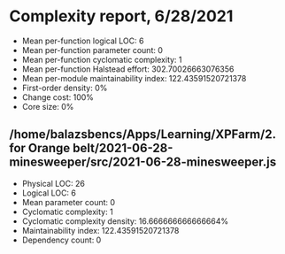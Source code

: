 # Complexity report, 6/28/2021

* Mean per-function logical LOC: 6
* Mean per-function parameter count: 0
* Mean per-function cyclomatic complexity: 1
* Mean per-function Halstead effort: 302.70026663076356
* Mean per-module maintainability index: 122.43591520721378
* First-order density: 0%
* Change cost: 100%
* Core size: 0%

## /home/balazsbencs/Apps/Learning/XPFarm/2. for Orange belt/2021-06-28-minesweeper/src/2021-06-28-minesweeper.js

* Physical LOC: 26
* Logical LOC: 6
* Mean parameter count: 0
* Cyclomatic complexity: 1
* Cyclomatic complexity density: 16.666666666666664%
* Maintainability index: 122.43591520721378
* Dependency count: 0

